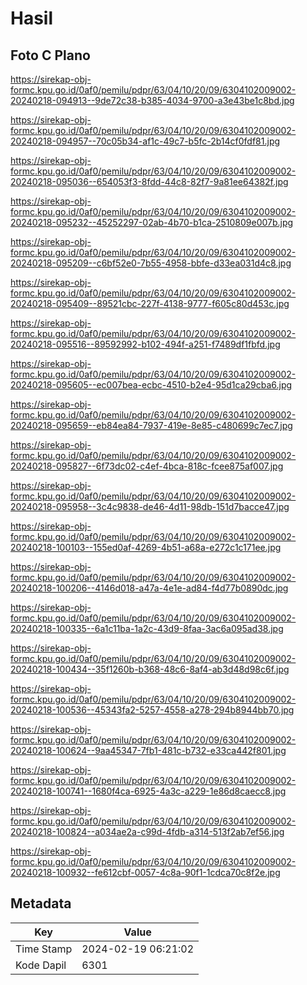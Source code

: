 # Hasil

## Foto C Plano

https://sirekap-obj-formc.kpu.go.id/0af0/pemilu/pdpr/63/04/10/20/09/6304102009002-20240218-094913--9de72c38-b385-4034-9700-a3e43be1c8bd.jpg

https://sirekap-obj-formc.kpu.go.id/0af0/pemilu/pdpr/63/04/10/20/09/6304102009002-20240218-094957--70c05b34-af1c-49c7-b5fc-2b14cf0fdf81.jpg

https://sirekap-obj-formc.kpu.go.id/0af0/pemilu/pdpr/63/04/10/20/09/6304102009002-20240218-095036--654053f3-8fdd-44c8-82f7-9a81ee64382f.jpg

https://sirekap-obj-formc.kpu.go.id/0af0/pemilu/pdpr/63/04/10/20/09/6304102009002-20240218-095232--45252297-02ab-4b70-b1ca-2510809e007b.jpg

https://sirekap-obj-formc.kpu.go.id/0af0/pemilu/pdpr/63/04/10/20/09/6304102009002-20240218-095209--c6bf52e0-7b55-4958-bbfe-d33ea031d4c8.jpg

https://sirekap-obj-formc.kpu.go.id/0af0/pemilu/pdpr/63/04/10/20/09/6304102009002-20240218-095409--89521cbc-227f-4138-9777-f605c80d453c.jpg

https://sirekap-obj-formc.kpu.go.id/0af0/pemilu/pdpr/63/04/10/20/09/6304102009002-20240218-095516--89592992-b102-494f-a251-f7489df1fbfd.jpg

https://sirekap-obj-formc.kpu.go.id/0af0/pemilu/pdpr/63/04/10/20/09/6304102009002-20240218-095605--ec007bea-ecbc-4510-b2e4-95d1ca29cba6.jpg

https://sirekap-obj-formc.kpu.go.id/0af0/pemilu/pdpr/63/04/10/20/09/6304102009002-20240218-095659--eb84ea84-7937-419e-8e85-c480699c7ec7.jpg

https://sirekap-obj-formc.kpu.go.id/0af0/pemilu/pdpr/63/04/10/20/09/6304102009002-20240218-095827--6f73dc02-c4ef-4bca-818c-fcee875af007.jpg

https://sirekap-obj-formc.kpu.go.id/0af0/pemilu/pdpr/63/04/10/20/09/6304102009002-20240218-095958--3c4c9838-de46-4d11-98db-151d7bacce47.jpg

https://sirekap-obj-formc.kpu.go.id/0af0/pemilu/pdpr/63/04/10/20/09/6304102009002-20240218-100103--155ed0af-4269-4b51-a68a-e272c1c171ee.jpg

https://sirekap-obj-formc.kpu.go.id/0af0/pemilu/pdpr/63/04/10/20/09/6304102009002-20240218-100206--4146d018-a47a-4e1e-ad84-f4d77b0890dc.jpg

https://sirekap-obj-formc.kpu.go.id/0af0/pemilu/pdpr/63/04/10/20/09/6304102009002-20240218-100335--6a1c11ba-1a2c-43d9-8faa-3ac6a095ad38.jpg

https://sirekap-obj-formc.kpu.go.id/0af0/pemilu/pdpr/63/04/10/20/09/6304102009002-20240218-100434--35f1260b-b368-48c6-8af4-ab3d48d98c6f.jpg

https://sirekap-obj-formc.kpu.go.id/0af0/pemilu/pdpr/63/04/10/20/09/6304102009002-20240218-100536--45343fa2-5257-4558-a278-294b8944bb70.jpg

https://sirekap-obj-formc.kpu.go.id/0af0/pemilu/pdpr/63/04/10/20/09/6304102009002-20240218-100624--9aa45347-7fb1-481c-b732-e33ca442f801.jpg

https://sirekap-obj-formc.kpu.go.id/0af0/pemilu/pdpr/63/04/10/20/09/6304102009002-20240218-100741--1680f4ca-6925-4a3c-a229-1e86d8caecc8.jpg

https://sirekap-obj-formc.kpu.go.id/0af0/pemilu/pdpr/63/04/10/20/09/6304102009002-20240218-100824--a034ae2a-c99d-4fdb-a314-513f2ab7ef56.jpg

https://sirekap-obj-formc.kpu.go.id/0af0/pemilu/pdpr/63/04/10/20/09/6304102009002-20240218-100932--fe612cbf-0057-4c8a-90f1-1cdca70c8f2e.jpg


## Metadata

| Key        | Value               |
| ---------- | ------------------- |
| Time Stamp | 2024-02-19 06:21:02 |
| Kode Dapil | 6301                |



